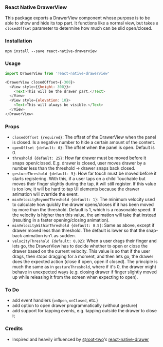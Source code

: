 ### React Native DrawerView

This package exports a DrawerView component whose purpose is to be able to show and hide its top part.  It functions like a normal view, but takes a `closedOffset` parameter to determine how much can be slid open/closed.

### Installation

`npm install --save react-native-drawerview`


### Usage
```javascript
import DrawerView from 'react-native-drawerview'

<DrawerView closedOffset={-300}>
  <View style={{height: 300}}>
    <Text>This will be the drawer part.</Text>
  </View>
  <View style={elevation: 10}>
    <Text>This will always be visible.</Text>
  </View>
</DrawerView>
```

### Props

- `closedOffset {required}`: The offset of the DrawerView when the panel is closed.  Is a negative number to hide a certain amount of the content.
- `openOffset {default: 0}`: The offset when the panel is open.  Default is 0.
- `threshold {default: 25}`: How far drawer must be moved before it snaps open/closed.  E.g. drawer is closed, user moves drawer by a number less than the threshold -> drawer snaps back closed.
- `gestureThreshold {default: 5}`: How far touch must be moved before it starts registering.  With this, if a user taps on a child Touchable but moves their finger slightly during the tap, it will still register.  If this value is too low, it will be hard to tap UI elements because the drawer animation will override the event.
- `minVelocityBeyondThreshold {default: 1}`: The minimum velocity used to calculate how quickly the drawer opens/closes if it has been moved by more than the threshold.  Default is 1, which is a reasonable speed.  If the velocity is higher than this value, the animation will take that instead (resulting in a faster opening/closing animation).
- `minVelocityWithinThreshold {default: 0.5}`: Same as above, except if drawer moved less than threshold.  The default is lower so that the snap-back animation isn't as sudden.
- `velocityThreshold {default: 0.02}`: When a user drags their finger and lets go, the DrawerView has to decide whether to open or close the drawer based on the current velocity.  This value is so that if the user drags, then stops dragging for a moment, and then lets go, the drawer does the expected action (close if open, open if closed).  The principle is much the same as in `gestureThreshold`, where if it's 0, the drawer might behave in unexpected ways (e.g. closing drawer if finger slightly moved up while releasing it from the screen when expecting to open).

### To Do

- add event handlers (`onOpen`, `onClosed`, etc.)
- add option to open drawer programmatically (without gesture)
- add support for tapping events, e.g. tapping outside the drawer to close it

### Credits

- Inspired and heavily influenced by [@root-two](https://github.com/root-two)'s [react-native-drawer](https://github.com/root-two/react-native-drawer)
